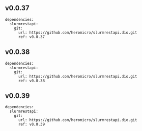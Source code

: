 ## v0.0.37

```shell
dependencies:
  slurmrestapi:
    git:
      url: https://github.com/heromicro/slurmrestapi.dio.git
      ref: v0.0.37
```

## v0.0.38

```shell
dependencies:
  slurmrestapi:
    git:
      url: https://github.com/heromicro/slurmrestapi.dio.git
      ref: v0.0.38
```

## v0.0.39

```shell
dependencies:
  slurmrestapi:
    git:
      url: https://github.com/heromicro/slurmrestapi.dio.git
      ref: v0.0.39
```
